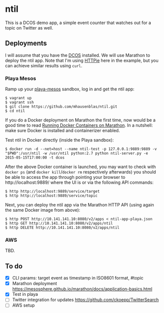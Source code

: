 # ntil

This is a DCOS demo app, a simple event counter that watches out for a topic on Twitter as well.

## Deployments

I will assume that you have the [DCOS](https://mesosphere.com/product/) installed. We will use Marathon to deploy the ntil app.
Note that I'm using [HTTPie](http://httpie.org/) here in the example, but you can achieve similar results using `curl`.

### Playa Mesos

Ramp up your [playa-mesos](https://github.com/mesosphere/playa-mesos) sandbox, log in and get the ntil app:

    $ vagrant up
    $ vagrant ssh
    $ git clone https://github.com/mhausenblas/ntil.git
    $ cd ntil

If you do a Docker deployment on Marathon the first time, now would be a good time to read [Running Docker Containers on Marathon](https://mesosphere.github.io/marathon/docs/native-docker.html). In a nutshell: make sure Docker is installed and containerizer enabled.

Test ntil in Docker directly (inside the Playa sandbox):

    $ docker run -d --net=host --name ntil-test -p 127.0.0.1:9889:9889 -v "$PWD":/usr/ntil -w /usr/ntil python:2.7 python ntil-server.py -e 2015-05-15T17:00:00 -t dcos

After the above Docker container is launched, you may want to check with `docker ps` (and `docker kill`/`docker rm` respectively afterwards) you should be able to access the app through pointing your browser to http://localhost:9889/ where the UI is or via the following API commands:

    $ http http://localhost:9889/service/target
    $ http http://localhost:9889/service/topic

Next, you can deploy the ntil app via the Marathon HTTP API (using again the same Docker image from above):

    $ http POST http://10.141.141.10:8080/v2/apps < ntil-app-playa.json
    $ http GET http://10.141.141.10:8080/v2/apps/ntil
    $ http DELETE http://10.141.141.10:8080/v2/apps/ntil


### AWS

TBD.


## To do

- [x]  CLI params: target event as timestamp in ISO8601 format, #topic
- [x]  Marathon deployment https://mesosphere.github.io/marathon/docs/application-basics.html
- [x]  Test in playa
- [ ]  Twitter integration for updates https://github.com/ckoepp/TwitterSearch 
- [ ]  AWS setup
